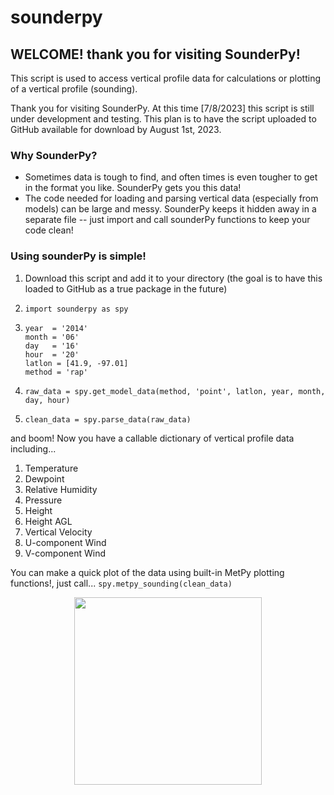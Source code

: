 # sounderpy

## WELCOME! thank you for visiting SounderPy!
This script is used to access vertical profile data for calculations or plotting of a vertical profile (sounding). 

Thank you for visiting SounderPy. At this time [7/8/2023] this script is still under development and testing. This plan is to have the script uploaded to GitHub available for download by August 1st, 2023. 

### Why SounderPy?
+ Sometimes data is tough to find, and often times is even tougher to get in the format you like. SounderPy gets you this data!
+ The code needed for loading and parsing vertical data (especially from models) can be large and messy. SounderPy keeps it hidden away in a separate file -- just import and call sounderPy functions to keep your code clean!

### Using sounderPy is simple!
1. Download this script and add it to your directory (the goal is to have this loaded to GitHub as a true package in the future)
2. ```
   import sounderpy as spy
    ```
3. ```
   year  = '2014'
   month = '06'
   day   = '16'
   hour  = '20'
   latlon = [41.9, -97.01]
   method = 'rap'
   ```
4. ```
   raw_data = spy.get_model_data(method, 'point', latlon, year, month, day, hour)
   ```
5. ```
   clean_data = spy.parse_data(raw_data)
   ```
  and boom! Now you have a callable dictionary of vertical profile data including... 
1. Temperature
2. Dewpoint
3. Relative Humidity
4. Pressure
5. Height 
6. Height AGL
7. Vertical Velocity
8. U-component Wind 
9. V-component Wind

You can make a quick plot of the data using built-in MetPy plotting functions!, just call...
`spy.metpy_sounding(clean_data)`


<div align="center">
<img src="https://github.com/kylejgillett/sounderpy/assets/100786530/2e9477c9-e36a-4163-accb-fe46780058dd" width="300">
</div>
